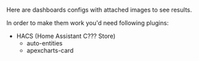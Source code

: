 Here are dashboards configs with attached images to see results. 

In order to make them work you'd need following plugins:
  - HACS (Home Assistant C??? Store)
    - auto-entities
    - apexcharts-card
    
